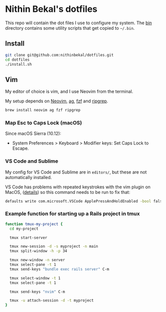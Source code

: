 # Nithin Bekal's dotfiles

This repo will contain the dot files I use to configure my system. The
[bin](bin) directory contains some utility scripts that get copied to `~/.bin`.

## Install

```bash
git clone git@github.com:nithinbekal/dotfiles.git
cd dotfiles
./install.sh
```

## Vim

My editor of choice is vim, and I use Neovim from the terminal.

My setup depends on
[Neovim](http://neovim.io),
[ag](https://github.com/ggreer/the_silver_searcher),
[fzf](https://github.com/junegunn/fzf)
and
[ripgrep](https://github.com/BurntSushi/ripgrep).

```bash
brew install neovim ag fzf ripgrep
```

### Map Esc to Caps Lock (macOS)

Since macOS Sierra (10.12):

- System Preferences > Keyboard > Modifier keys: Set Caps Lock to Escape.

### VS Code and Sublime

My config for VS Code and Sublime are in `editors/`, but these are not
automatically installed.

VS Code has problems with repeated keystrokes with the vim plugin on MacOS,
([details](https://wesleywiser.github.io/post/vscode-vim-repeat-osx/))
so this command needs to be run to fix that:

```bash
defaults write com.microsoft.VSCode ApplePressAndHoldEnabled -bool false
```

### Example function for starting up a Rails project in tmux

```bash
function tmux-my-project {
  cd my-project

  tmux start-server

  tmux new-session -d -s myproject -n main
  tmux split-window -h -p 34

  tmux new-window -n server
  tmux select-pane -t 1
  tmux send-keys "bundle exec rails server" C-m

  tmux select-window -t 1
  tmux select-pane -t 1

  tmux send-keys "nvim" C-m

  tmux -u attach-session -d -t myproject
}
```
